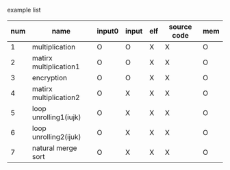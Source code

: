example list 

num | name | input0 |input | elf | source code| mem
---- |---- | ---- | ---- | ----| ----| ----
1 |multiplication | O | O | X| X| O
2 |matirx multiplication1 | O | O | X| X| O
3 |encryption | O | O | X| X| O
4 |matirx multiplication2 | O | X | X| X| O
5 |loop unrolling1(iujk) | O | X | X| X| O
6 |loop unrolling2(ijuk) | O | X | X| X| O
7 |natural merge sort | O | X | X| X| O
